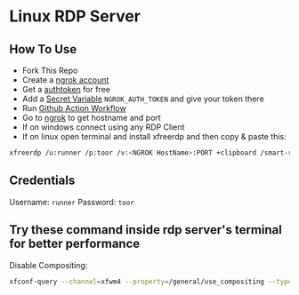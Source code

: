 # Linux RDP Server

## How To Use
+ Fork This Repo
+ Create a [ngrok account](https://dashboard.ngrok.com/) 
+ Get a [authtoken](https://dashboard.ngrok.com/get-started/your-authtoken) for free
+ Add a [Secret Variable](../../settings/secrets/actions/new) `NGROK_AUTH_TOKEN` and give your token there
+ Run [Github Action Workflow](../../actions/workflows/main.yml)
+ Go to [ngrok](https://dashboard.ngrok.com/tunnels/agents) to get hostname and port
+ If on windows connect using any RDP Client
+ If on linux open terminal and install xfreerdp and then copy & paste this:
```bash
xfreerdp /u:runner /p:toor /v:<NGROK HostName>:PORT +clipboard /smart-sizing +offscreen-cache 
```

## Credentials
Username: `runner`
Password: `toor`

## Try these command inside rdp server's terminal for better performance
Disable Compositing:
```bash
xfconf-query --channel=xfwm4 --property=/general/use_compositing --type=bool --set=false --create```
